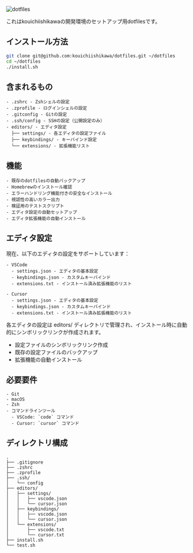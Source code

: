 ![dotfiles](https://github.com/user-attachments/assets/31857947-4256-409c-afac-2fec6065c495)

これはkouichiishikawaの開発環境のセットアップ用dotfilesです。

## インストール方法
```bash
git clone git@github.com:kouichiishikawa/dotfiles.git ~/dotfiles
cd ~/dotfiles
./install.sh
```

## 含まれるもの
```
- .zshrc - Zshシェルの設定
- .zprofile - ログインシェルの設定
- .gitconfig - Gitの設定
- .ssh/config - SSHの設定（公開設定のみ）
- editors/ - エディタ設定
  ├── settings/ - 各エディタの設定ファイル
  ├── keybindings/ - キーバインド設定
  └── extensions/ - 拡張機能リスト
```

## 機能
```
- 既存のdotfilesの自動バックアップ
- Homebrewのインストール確認
- エラーハンドリング機能付きの安全なインストール
- 視認性の高いカラー出力
- 検証用のテストスクリプト
- エディタ設定の自動セットアップ
- エディタ拡張機能の自動インストール
```

## エディタ設定
現在、以下のエディタの設定をサポートしています：
```
- VSCode
  - settings.json - エディタの基本設定
  - keybindings.json - カスタムキーバインド
  - extensions.txt - インストール済み拡張機能のリスト

- Cursor
  - settings.json - エディタの基本設定
  - keybindings.json - カスタムキーバインド
  - extensions.txt - インストール済み拡張機能のリスト
```
各エディタの設定は editors/ ディレクトリで管理され、インストール時に自動的にシンボリックリンクが作成されます。
- 設定ファイルのシンボリックリンク作成
- 既存の設定ファイルのバックアップ
- 拡張機能の自動インストール

## 必要要件
```
- Git
- macOS
- Zsh
- コマンドラインツール
  - VSCode: `code` コマンド
  - Cursor: `cursor` コマンド
```

## ディレクトリ構成
```
.
├── .gitignore
├── .zshrc
├── .zprofile
├── .ssh/
│   └── config
├── editors/
│   ├── settings/
│   │   ├── vscode.json
│   │   └── cursor.json
│   ├── keybindings/
│   │   ├── vscode.json
│   │   └── cursor.json
│   └── extensions/
│       ├── vscode.txt
│       └── cursor.txt
├── install.sh
└── test.sh
```
